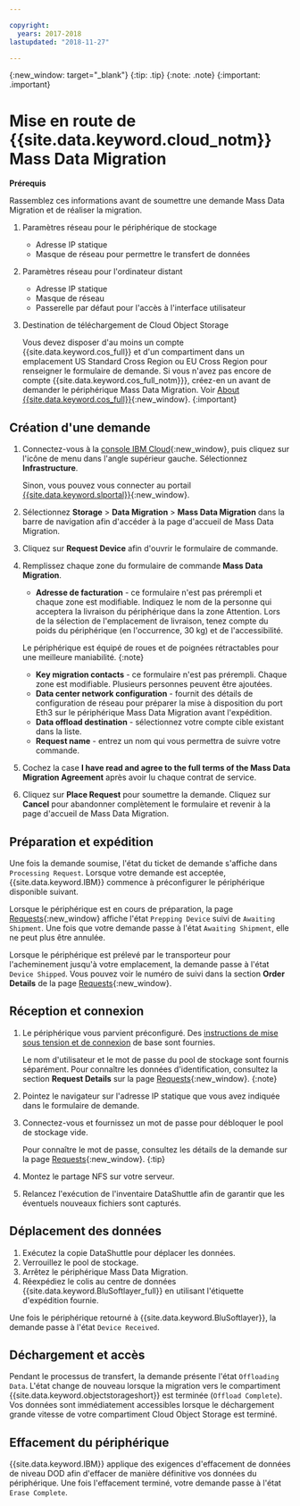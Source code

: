 ```yaml
---

copyright:
  years: 2017-2018
lastupdated: "2018-11-27"

---
```

{:new_window: target="_blank"}
{:tip: .tip}
{:note: .note}
{:important: .important}

# Mise en route de {{site.data.keyword.cloud_notm}} Mass Data Migration

**Prérequis**

Rassemblez ces informations avant de soumettre une demande Mass Data Migration et de réaliser la migration.

1. Paramètres réseau pour le périphérique de stockage
   - Adresse IP statique
   - Masque de réseau pour permettre le transfert de données
2. Paramètres réseau pour l'ordinateur distant
   - Adresse IP statique
   - Masque de réseau
   - Passerelle par défaut pour l'accès à l'interface utilisateur
3. Destination de téléchargement de Cloud Object Storage <br/>
   
   Vous devez disposer d'au moins un compte {{site.data.keyword.cos_full}} et d'un compartiment dans un emplacement US Standard Cross Region ou EU Cross Region pour renseigner le formulaire de demande. Si vous n'avez pas encore de compte {{site.data.keyword.cos_full_notm}}}, créez-en un avant de demander le périphérique Mass Data Migration. Voir [About {{site.data.keyword.cos_full}}](https://console.bluemix.net/docs/services/cloud-object-storage/about-cos.html){:new_window}.
   {:important}

## Création d'une demande

1. Connectez-vous à la [console IBM Cloud](https://console.bluemix.net/catalog/){:new_window}, puis cliquez sur l'icône de menu dans l'angle supérieur gauche. Sélectionnez **Infrastructure**.

   Sinon, vous pouvez vous connecter au portail [{{site.data.keyword.slportal}}](https://control.softlayer.com/){:new_window}.
2. Sélectionnez **Storage** > **Data Migration** > **Mass Data Migration** dans la barre de navigation afin d'accéder à la page d'accueil de Mass Data Migration.
3. Cliquez sur **Request Device** afin d'ouvrir le formulaire de commande.
4. Remplissez chaque zone du formulaire de commande **Mass Data Migration**.
   - **Adresse de facturation** - ce formulaire n'est pas prérempli et chaque zone est modifiable. Indiquez le nom de la personne qui acceptera la livraison du périphérique dans la zone Attention. Lors de la sélection de l'emplacement de livraison, tenez compte du poids du périphérique (en l'occurrence, 30 kg) et de l'accessibilité.
   
   Le périphérique est équipé de roues et de poignées rétractables pour une meilleure maniabilité.
   {:note}

   - **Key migration contacts** - ce formulaire n'est pas prérempli. Chaque zone est modifiable. Plusieurs personnes peuvent être ajoutées.
   - **Data center network configuration** - fournit des détails de configuration de réseau pour préparer la mise à disposition du port Eth3 sur le périphérique Mass Data Migration avant l'expédition.
   - **Data offload destination** - sélectionnez votre compte cible existant dans la liste.
   - **Request name** - entrez un nom qui vous permettra de suivre votre commande.
5. Cochez la case **I have read and agree to the full terms of the Mass Data Migration Agreement** après avoir lu chaque contrat de service.
6. Cliquez sur **Place Request** pour soumettre la demande. Cliquez sur **Cancel** pour abandonner complètement le formulaire et revenir à la page d'accueil de Mass Data Migration.


## Préparation et expédition

Une fois la demande soumise, l'état du ticket de demande s'affiche dans `Processing Request`. Lorsque votre demande est acceptée, {{site.data.keyword.IBM}} commence à préconfigurer le périphérique disponible suivant.

Lorsque le périphérique est en cours de préparation, la page [Requests](https://control.softlayer.com/storage/mdms){:new_window} affiche l'état `Prepping Device` suivi de `Awaiting Shipment`. Une fois que votre demande passe à l'état `Awaiting Shipment`, elle ne peut plus être annulée.

Lorsque le périphérique est prélevé par le transporteur pour l'acheminement jusqu'à votre emplacement, la demande passe à l'état `Device Shipped`. Vous pouvez voir le numéro de suivi dans la section **Order Details** de la page [Requests](https://control.softlayer.com/storage/mdms){:new_window}.


## Réception et connexion

1. Le périphérique vous parvient préconfiguré. Des [instructions de mise sous tension et de connexion](user-instructions.html) de base sont fournies. <br/>
  
   Le nom d'utilisateur et le mot de passe du pool de stockage sont fournis séparément. Pour connaître les données d'identification, consultez la section **Request Details** sur la page [Requests](https://control.softlayer.com/storage/mdms){:new_window}.
   {:note}
2. Pointez le navigateur sur l'adresse IP statique que vous avez indiquée dans le formulaire de demande.
3. Connectez-vous et fournissez un mot de passe pour débloquer le pool de stockage vide. <br/>
   
   Pour connaître le mot de passe, consultez les détails de la demande sur la page [Requests](https://control.softlayer.com/storage/mdms){:new_window}.
   {:tip}
4. Montez le partage NFS sur votre serveur.
5. Relancez l'exécution de l'inventaire DataShuttle afin de garantir que les éventuels nouveaux fichiers sont capturés.

## Déplacement des données
1. Exécutez la copie DataShuttle pour déplacer les données.
2. Verrouillez le pool de stockage.
3. Arrêtez le périphérique Mass Data Migration.
4. Réexpédiez le colis au centre de données {{site.data.keyword.BluSoftlayer_full}} en utilisant l'étiquette d'expédition fournie.

Une fois le périphérique retourné à {{site.data.keyword.BluSoftlayer}}, la demande passe à l'état `Device Received`.

## Déchargement et accès

Pendant le processus de transfert, la demande présente l'état `Offloading Data`. L'état change de nouveau lorsque la migration vers le compartiment {{site.data.keyword.objectstorageshort}} est terminée (`Offload Complete`). Vos données sont immédiatement accessibles lorsque le déchargement grande vitesse de votre compartiment Cloud Object Storage est terminé.

## Effacement du périphérique

{{site.data.keyword.IBM}} applique des exigences d'effacement de données de niveau DOD afin d'effacer de manière définitive vos données du périphérique. Une fois l'effacement terminé, votre demande passe à l'état `Erase Complete`.
